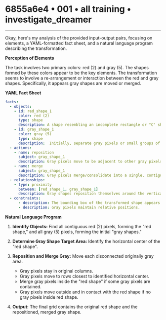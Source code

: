 # 6855a6e4 • 001 • all training • investigate_dreamer

---
Okay, here's my analysis of the provided input-output pairs, focusing on elements, a YAML-formatted fact sheet, and a natural language program describing the transformation.

**Perception of Elements**

The task involves two primary colors: red (2) and gray (5). The shapes formed by these colors appear to be the key elements. The transformation seems to involve a re-arrangement or interaction between the red and gray shapes.  Specifically, it appears gray shapes are moved or merged.

**YAML Fact Sheet**



```yaml
facts:
  - objects:
    - id: red_shape_1
      color: red (2)
      type: shape
      description: A shape resembling an incomplete rectangle or "C" shape.
    - id: gray_shape_1
      color: gray (5)
      type: shape
      description:  Initially, separate gray pixels or small groups of gray pixels. Becomes a contiguous block in output.
  - actions:
    - name: reposition
      subject: gray_shape_1
      description: Gray pixels move to be adjacent to other gray pixels.
    - name: merge
      subject: gray_shape_1
      description: Gray pixels merge/consolidate into a single, contiguous block in proximity to red shape, maintaining original gray shape footprint.
  - relationships:
    - type: proximity
      between: [red_shape_1, gray_shape_1]
      description: Gray shapes reposition themselves around the vertical center of red shape, filling inside, maintaining relative x positions.
  - constraints:
      - description: The bounding box of the transformed shape appears to equal the bounding box of original gray pixels.
      - description: Gray pixels maintain relative positions.
```



**Natural Language Program**

1.  **Identify Objects:** Find all contiguous red (2) pixels, forming the "red shape," and all gray (5) pixels, forming the initial "gray shapes."

2.  **Determine Gray Shape Target Area:** Identify the horizontal center of the "red shape".

3.  **Reposition and Merge Gray:** Move each disconnected originally gray area.
    *   Gray pixels stay in original columns.
    *   Gray pixels move to rows closest to identified horizontal center.
    *    Merge gray pixels inside the "red shape" if some gray pixels are contained.
    *   Gray pixels move outside and in contact with the red shape if no gray pixels inside red shape.

4.  **Output:** The final grid contains the original red shape and the repositioned, merged gray shape.

